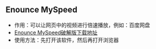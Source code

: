 ## Enounce MySpeed

 - 作用：可以让网页中的视频进行倍速播放，例如：百度网盘
 - [Enounce MySpeed破解版下载地址](https://www.newasp.net/soft/324954.html)
 - 使用方法：先打开该软件，然后再打开浏览器